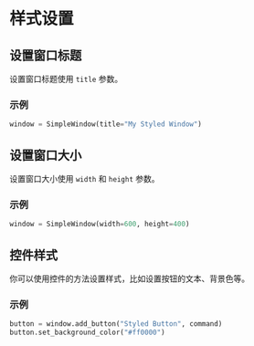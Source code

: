 # 样式设置

## 设置窗口标题

设置窗口标题使用 `title` 参数。

### 示例

```python
window = SimpleWindow(title="My Styled Window")
```

## 设置窗口大小

设置窗口大小使用 `width` 和 `height` 参数。

### 示例

```python
window = SimpleWindow(width=600, height=400)
```

## 控件样式

你可以使用控件的方法设置样式，比如设置按钮的文本、背景色等。

### 示例

```python
button = window.add_button("Styled Button", command)
button.set_background_color("#ff0000")
```